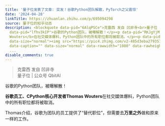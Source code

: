 ```yaml
---
title: '量子位发表了文章: 突发！谷歌Python团队解散，PyTorch之父震惊'
date: '2024-04-28'
linkTitle: https://zhuanlan.zhihu.com/p/695094298
source: 量子位的知乎动态
description: <blockquote data-pid="6AlqPSCe">克雷西 发自 凹非寺<br>量子位 | 公众号 QbitAI</blockquote><p
  data-pid="lfhv3kIP">谷歌的Python团队，被曝解散！</p><p data-pid="RKJgYjMn"><b>谷歌员工、CPython核心开发者Thomas
  Wouters</b>在社交媒体爆料，Python团队中的所有职位都将被取消。</p><p data-pid="r8w__BIm">Thomas介绍，谷歌为团队的员工提供了“替代职位”，但需要去<b>万里之外</b>做和原来一样的工作。</p><figure
  data-size="normal"><img src="https://pic4.zhimg.com/v2-485d3eba27935753bf702100257fdad3_1440w.jpg"
  data-caption="" data-size="normal" data-rawwidth="1080" data-rawheight="339" class="origin_image
  ...
disable_comments: true
---
```

<blockquote data-pid="6AlqPSCe">克雷西 发自 凹非寺<br>量子位 | 公众号 QbitAI</blockquote><p data-pid="lfhv3kIP">谷歌的Python团队，被曝解散！</p><p data-pid="RKJgYjMn"><b>谷歌员工、CPython核心开发者Thomas Wouters</b>在社交媒体爆料，Python团队中的所有职位都将被取消。</p><p data-pid="r8w__BIm">Thomas介绍，谷歌为团队的员工提供了“替代职位”，但需要去<b>万里之外</b>做和原来一样的工作。</p><figure data-size="normal"><img src="https://pic4.zhimg.com/v2-485d3eba27935753bf702100257fdad3_1440w.jpg" data-caption="" data-size="normal" data-rawwidth="1080" data-rawheight="339" class="origin_image ...